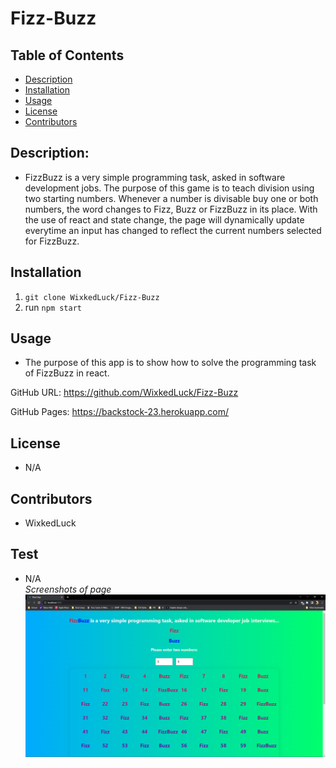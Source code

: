 # Fizz-Buzz

## Table of Contents

- [Description](#description)
- [Installation](#installation)
- [Usage](#usage)
- [License](#license)
- [Contributors](#Contributors)

## Description:

- FizzBuzz is a very simple programming task, asked in software development jobs. The purpose of this game is to teach division using two starting numbers. Whenever a number is divisable buy one or both numbers, the word changes to Fizz, Buzz or FizzBuzz in its place. With the use of react and state change, the page will dynamically update everytime an input has changed to reflect the current numbers selected for FizzBuzz. 

## Installation

1. `git clone WixkedLuck/Fizz-Buzz`
2. run `npm start`

## Usage

- The purpose of this app is to show how to solve the programming task of FizzBuzz in react. 

GitHub URL: https://github.com/WixkedLuck/Fizz-Buzz

GitHub Pages: https://backstock-23.herokuapp.com/

## License

- N/A<br/>

## Contributors

- WixkedLuck


## Test

- N/A <br/>
_Screenshots of page_
![FizzBuzz](./my-app/public/images/FizzBuzz.PNG)

